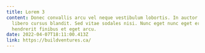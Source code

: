 ```yaml
---
title: Lorem 3
content: Donec convallis arcu vel neque vestibulum lobortis. In auctor nunc at
  libero cursus blandit. Sed vitae sodales nisi. Nunc eget nunc eget eros
  hendrerit finibus et eget arcu.
date: 2022-04-07T18:11:00.413Z
link: https://buildventures.ca/
---
```

